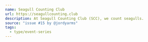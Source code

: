 ```yaml
---
name: Seagull Counting Club
url: https://seagullcounting.club
description: At Seagull Counting Club (SCC), we count seagulls.
source: "issue #15 by @jordyarms"
tags:
  - type/event-series
---
```

